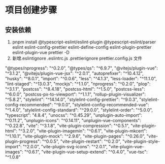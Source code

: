 # 项目创建步骤

## 安装依赖

1. pnpm install @typescript-eslint/eslint-plugin @typescript-eslint/parser eslint eslint-config-prettier eslint-define-config eslint-plugin-prettier eslint-plugin-vue prettier -D
2. 新增.eslintignore .eslintrc.js .prettierignore prettier.config.js 文件

"@types/nprogress": "^0.2.0", "@types/qs": "^6.9.7", "@vitejs/plugin-vue": "^3.1.2", "@vitejs/plugin-vue-jsx": "^2.0.1", "autoprefixer": "^10.4.12", "husky": "^8.0.1", "import": "^0.0.6", "less": "^4.1.3", "less-loader": "^11.1.0", "lint-staged": "^13.0.3", "mockjs": "^1.1.0", "nprogress": "^0.2.0", "plop": "^3.1.1", "postcss": "^8.4.18", "postcss-html": "^1.5.0", "postcss-less": "^6.0.0", "postcss-px-to-viewport": "^1.1.1", "rollup-plugin-visualizer": "^5.8.2", "stylelint": "^14.14.0", "stylelint-config-prettier": "^9.0.3", "stylelint-config-recommended": "^9.0.0", "stylelint-config-recommended-vue": "^1.4.0", "stylelint-config-standard": "^29.0.0", "stylelint-order": "^5.0.0", "typescript": "4.8.4", "unocss": "^0.45.29", "unplugin-auto-import": "^0.11.2", "unplugin-icons": "^0.14.11", "unplugin-vue-components": "^0.22.8", "vite": "^3.1.8", "vite-plugin-compression": "^0.5.1", "vite-plugin-html": "^3.2.0", "vite-plugin-imagemin": "^0.6.1", "vite-plugin-mkcert": "^1.10.1", "vite-plugin-mock": "^2.9.6", "vite-plugin-pages": "^0.26.0", "vite-plugin-progress": "^0.0.5", "vite-plugin-restart": "^0.2.0", "vite-plugin-style-import": "^2.0.0", "vite-plugin-svg-icons": "^2.0.1", "vite-plugin-vue-images": "^0.6.1", "vite-plugin-vue-setup-extend": "^0.4.0", "vue-tsc": "^1.0.8"
